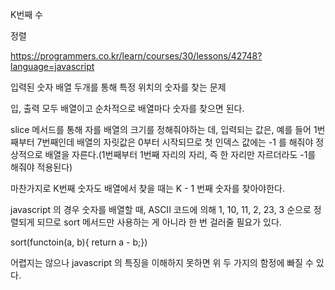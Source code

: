 K번째 수

정렬

https://programmers.co.kr/learn/courses/30/lessons/42748?language=javascript

입력된 숫자 배열 두개를 통해 특정 위치의 숫자를 찾는 문제

입, 출력 모두 배열이고 순차적으로 배열마다 숫자를 찾으면 된다.

slice 메서드를 통해 자를 배열의 크기를 정해줘야하는 데, 입력되는 값은, 예를 들어 1번째부터 7번째인데 배열의 자릿값은 0부터 시작되므로 첫 인덱스 값에는 -1 를 해줘야 정상적으로 배열을 자른다.(1번째부터 1번째 자리의 자리, 즉 한 자리만 자르더라도 -1를 해줘야 적용된다)

마찬가지로 K번째 숫자도 배열에서 찾을 때는 K - 1 번째 숫자를 찾아야한다.

javascript 의 경우 숫자를 배열할 때, ASCII 코드에 의해 1, 10, 11, 2, 23, 3 순으로 정렬되게 되므로 sort 메서드만 사용하는 게 아니라 한 번 걸러줄 필요가 있다.

sort(functoin(a, b){ return a - b;})



어렵지는 않으나 javascript 의 특징을 이해하지 못하면 위 두 가지의 함정에 빠질 수 있다.